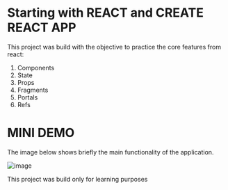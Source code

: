 # Starting with REACT and CREATE REACT APP

This project was build with the objective to practice the core features from react:
1. Components
2. State
3. Props
4. Fragments
5. Portals
6. Refs
# MINI DEMO

The image below shows briefly the main functionality of the application. 

![image](https://user-images.githubusercontent.com/36825083/126051378-b7f53cfc-859f-4c16-af1b-7a01d98f5122.png)


This project was build only for learning purposes 

